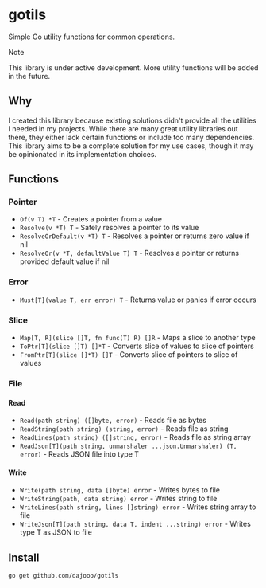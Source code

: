 # gotils

Simple Go utility functions for common operations.

> [!NOTE]
> This library is under active development. More utility functions will be added in the future.

## Why
I created this library because existing solutions didn't provide all the utilities I needed in my projects. While there are many great utility libraries out there, they either lack certain functions or include too many dependencies. This library aims to be a complete solution for my use cases, though it may be opinionated in its implementation choices.

## Functions

### Pointer
- `Of(v T) *T` - Creates a pointer from a value
- `Resolve(v *T) T` - Safely resolves a pointer to its value
- `ResolveOrDefault(v *T) T` - Resolves a pointer or returns zero value if nil
- `ResolveOr(v *T, defaultValue T) T` - Resolves a pointer or returns provided default value if nil

### Error
- `Must[T](value T, err error) T` - Returns value or panics if error occurs

### Slice
- `Map[T, R](slice []T, fn func(T) R) []R` - Maps a slice to another type
- `ToPtr[T](slice []T) []*T` - Converts slice of values to slice of pointers
- `FromPtr[T](slice []*T) []T` - Converts slice of pointers to slice of values

### File
#### Read
- `Read(path string) ([]byte, error)` - Reads file as bytes
- `ReadString(path string) (string, error)` - Reads file as string
- `ReadLines(path string) ([]string, error)` - Reads file as string array
- `ReadJson[T](path string, unmarshaler ...json.Unmarshaler) (T, error)` - Reads JSON file into type T

#### Write
- `Write(path string, data []byte) error` - Writes bytes to file
- `WriteString(path, data string) error` - Writes string to file
- `WriteLines(path string, lines []string) error` - Writes string array to file
- `WriteJson[T](path string, data T, indent ...string) error` - Writes type T as JSON to file

## Install
```
go get github.com/dajooo/gotils
```